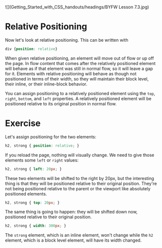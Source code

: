 ![](Getting_Started_with_CSS_handouts/headings/BYFW Lesson 7.3.jpg)

# Relative Positioning

Now let's look at relative positioning. This can be written with

```css
div {position: relative}
```

When given relative positioning, an element will move out of flow or up off the page. In flow content that comes after the relatively positioned element will behave as if that element was still in normal flow, so it will leave a gap for it. Elements with relative positioning will behave as though not positioned in terms of their width, so they will maintain their block level, their inline, or their inline-block behavior.

You can assign positioning to a relatively positioned element using the `top`, `right`, `bottom`, and `left` properties. A relatively positioned element will be positioned relative to its original position in normal flow.

# Exercise

Let's assign positioning for the two elements:

```css
h2, strong { position: relative; }
```

If you reload the page, nothing will visually change. We need to give those elements some `left` or `right` values:

```css
h2, strong { left: 20px; }
```

These two elements will be shifted to the right by 20px, but the interesting thing is that they will be positioned relative to their original position. They're not being positioned relative to the parent or the viewport like absolutely positioned elements.

```css
h2, strong { top: 20px; }
```

The same thing is going to happen: they will be shifted down now, positioned relative to their original position.

```css
h2, strong { width: 300px; }
```

The `strong` element, which is an inline element, won't change while the `h2` element, which is a block level element, will have its width changed.